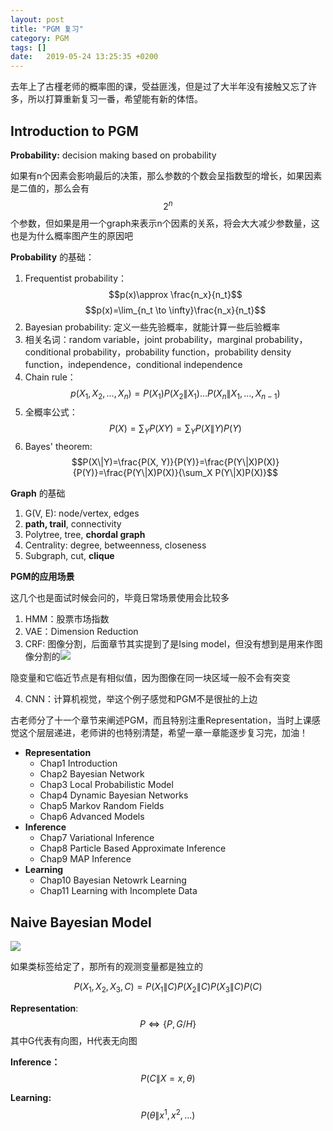 ```yaml
---
layout: post
title: "PGM 复习"
category: PGM
tags: []
date:   2019-05-24 13:25:35 +0200
---
```


去年上了古槿老师的概率图的课，受益匪浅，但是过了大半年没有接触又忘了许多，所以打算重新复习一番，希望能有新的体悟。

## Introduction to PGM

**Probability:** decision making based on probability

如果有n个因素会影响最后的决策，那么参数的个数会呈指数型的增长，如果因素是二值的，那么会有 $$2^n$$ 个参数，但如果是用一个graph来表示n个因素的关系，将会大大减少参数量，这也是为什么概率图产生的原因吧

**Probability** 的基础：

1. Frequentist probability：$$p(x)\approx \frac{n_x}{n_t}$$ $$p(x)=\lim_{n_t \to \infty}\frac{n_x}{n_t}$$
2. Bayesian probability: 定义一些先验概率，就能计算一些后验概率
3. 相关名词：random variable，joint probability，marginal probability，conditional probability，probability function，probability density function，independence，conditional independence
4. Chain rule：$$p(X_1, X_2, …, X_n)=P(X_1)P(X_2\|X_1)…P(X_n\|X_1, …, X_{n-1})$$
5. 全概率公式：$$P(X)=\sum_Y P(XY)=\sum_Y P(X\|Y) P(Y)$$
6. Bayes' theorem: $$P(X\|Y)=\frac{P(X, Y)}{P(Y)}=\frac{P(Y\|X)P(X)}{P(Y)}=\frac{P(Y\|X)P(X)}{\sum_X P(Y\|X)P(X)}$$

**Graph** 的基础

1. G(V, E): node/vertex, edges
2. **path, trail**, connectivity
3. Polytree, tree, **chordal graph**
4. Centrality: degree, betweenness, closeness
5. Subgraph, cut, **clique**

**PGM的应用场景**

这几个也是面试时候会问的，毕竟日常场景使用会比较多

1. HMM：股票市场指数
2. VAE：Dimension Reduction
3. CRF: 图像分割，后面章节其实提到了是Ising model，但没有想到是用来作图像分割的![](http://strongman1995.github.io/assets/images/2019-05-24-pgm-intro/1.png)

隐变量和它临近节点是有相似值，因为图像在同一块区域一般不会有突变

4. CNN：计算机视觉，举这个例子感觉和PGM不是很扯的上边

古老师分了十一个章节来阐述PGM，而且特别注重Representation，当时上课感觉这个层层递进，老师讲的也特别清楚，希望一章一章能逐步复习完，加油！

- **Representation**
  - Chap1 Introduction
  - Chap2 Bayesian Network
  - Chap3 Local Probabilistic Model
  - Chap4 Dynamic Bayesian Networks
  - Chap5 Markov Random Fields
  - Chap6 Advanced Models
- **Inference**
  - Chap7 Variational Inference
  - Chap8 Particle Based Approximate Inference
  - Chap9 MAP Inference
- **Learning**
  - Chap10 Bayesian Netowrk Learning
  - Chap11 Learning with Incomplete Data



## Naive Bayesian Model

![](http://strongman1995.github.io/assets/images/2019-05-24-pgm-intro/2.png)

如果类标签给定了，那所有的观测变量都是独立的

$$P(X_1, X_2, X_3, C) = P(X_1\|C)P(X_2\|C)P(X_3\|C)P(C)$$

**Representation**: $$P\Leftrightarrow \{P, G/H\}$$ 其中G代表有向图，H代表无向图

**Inference：** $$P(C\|X=x, \theta)$$

**Learning:** $$P(\theta \| x^1, x^2, ...)$$ 